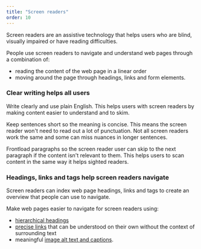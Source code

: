 ```yaml
---
title: "Screen readers"
order: 10
---
```


Screen readers are an assistive technology that helps users who are blind, visually impaired or have reading difficulties.

People use screen readers to navigate and understand web pages through a combination of:
- reading the content of the web page in a linear order
- moving around the page through headings, links and form elements.

### Clear writing helps all users

Write clearly and use plain English. This helps users with screen readers by making content easier to understand and to skim.

Keep sentences short so the meaning is concise. This means the screen reader won't need to read out a lot of punctuation. Not all screen readers work the same and some can miss nuances in longer sentences.

Frontload paragraphs so the screen reader user can skip to the next paragraph if the content isn't relevant to them. This helps users to scan content in the same way it helps sighted readers.

### Headings, links and tags help screen readers navigate

Screen readers can index web page headings, links and tags to create an overview that people can use to navigate.

Make web pages easier to navigate for screen readers using:

- [hierarchical headings](/content-structure/#headings-and-subheadings)
- [precise links](/content-structure/#hyperlinks) that can be understood on their own without the context of surrounding text
- meaningful [image alt text and captions](#images-and-alt-text).
